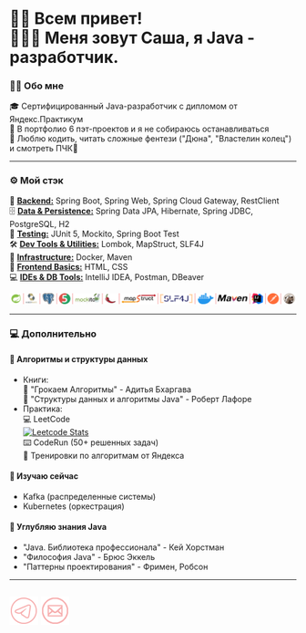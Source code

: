 <h1>
👋🏻 Всем привет!<br>
👩🏼‍💻 Меня зовут Саша, я Java - разработчик.
</h1>

### 🫶🏻 Обо мне

🎓 Сертифицированный Java-разработчик с дипломом от Яндекс.Практикум\
💼 В портфолио 6 пэт-проектов и я не собираюсь останавливаться\
🌟 Люблю кодить, читать сложные фентези ("Дюна", "Властелин колец") и смотреть ПЧК🐥

---

### ⚙️ Мой стэк

🚀 **<ins>Backend:</ins>** Spring Boot, Spring Web, Spring Cloud Gateway, RestClient\
🗄️ **<ins>Data & Persistence:</ins>** Spring Data JPA, Hibernate, Spring JDBC, PostgreSQL, H2\
🧪 **<ins>Testing:</ins>** JUnit 5, Mockito, Spring Boot Test\
🛠️ **<ins>Dev Tools & Utilities:</ins>** Lombok, MapStruct, SLF4J\
🐳 **<ins>Infrastructure:</ins>** Docker, Maven\
🎨 **<ins>Frontend Basics:</ins>** HTML, CSS\
💻 **<ins>IDEs & DB Tools:</ins>** IntelliJ IDEA, Postman, DBeaver

<img src="icons/Новый%20проект.png" alt="">

---

### 💻 Дополнительно

#### **🧠 Алгоритмы и структуры данных**

- Книги:  
  📖 "Грокаем Алгоритмы" - Адитья Бхаргава  
  📖 "Структуры данных и алгоритмы Java" - Роберт Лафоре
- Практика:  
  💻 LeetCode\
  [![Leetcode Stats](https://leetcard.jacoblin.cool/aleksaosk)](https://leetcode.com/aleksaosk)  
  ⌨️ CodeRun (50+ решенных задач)  
  🎯 Тренировки по алгоритмам от Яндекса

#### **🚀 Изучаю сейчас**

- Kafka (распределенные системы)
- Kubernetes (оркестрация)

#### **📖 Углубляю знания Java**

- "Java. Библиотека профессионала" - Кей Хорстман
- "Философия Java" - Брюс Эккель
- "Паттерны проектирования" - Фримен, Робсон

---
<a href="https://t.me/sanyaaa_a" target="_blank"> <img src="icons/icon-tg-pink.png" alt="Телеграм"></a>
<a href="mailto:ao@aleksa-oskina.ru" target="_blank"> <img src="icons/icon-email-pink.png" alt="Почта"></a>
---